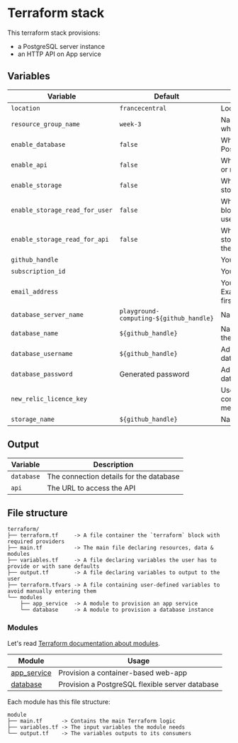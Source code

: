 # Terraform stack

This terraform stack provisions:

- a PostgreSQL server instance
- an HTTP API on App service

## Variables

| Variable                       | Default                                 | Description                                                                |
| ------------------------------ | --------------------------------------- | -------------------------------------------------------------------------- |
| `location`                     | `francecentral`                         | Location of the resources                                                  |
| `resource_group_name`          | `week-3`                                | Name of the resource group in which all resource are grouped               |
| `enable_database`              | `false`                                 | Whether to deploy the PostgreSQL database or not                           |
| `enable_api`                   | `false`                                 | Whether to deploy the HTTP API or not                                      |
| `enable_storage`               | `false`                                 | Whether to deploy the blob storage                                         |
| `enable_storage_read_for_user` | `false`                                 | Whether to enable IAM service blob storage reader role for the user        |
| `enable_storage_read_for_api`  | `false`                                 | Whether to enable IAM blob storage reader role binding for the API service |
| `github_handle`                |                                         | Your GitHub username                                                       |
| `subscription_id`              |                                         | Your Azure subscription ID                                                 |
| `email_address`                |                                         | Your JUNIA email address. Example: firstname.lastname@*.junia.com          |
| `database_server_name`         | `playground-computing-${github_handle}` | Name of the database server                                                |
| `database_name`                | `${github_handle}`                      | Name for the database within the server                                    |
| `database_username`            | `${github_handle}`                      | Administrator username for the database                                    |
| `database_password`            | Generated password                      | Administrator password for the database                                    |
| `new_relic_licence_key`        |                                         | Used by the app service container to publish logs & metrics                |
| `storage_name`                 | `${github_handle}`                      | Name of the storage account                                                |

## Output

| Variable   | Description                             |
| ---------- | --------------------------------------- |
| `database` | The connection details for the database |
| `api`      | The URL to access the API               |

## File structure

```
terraform/
├── terraform.tf     -> A file container the `terraform` block with required providers
├── main.tf          -> The main file declaring resources, data & modules
├── variables.tf     -> A file declaring variables the user has to provide or with sane defaults
├── output.tf        -> A file declaring variables to output to the user
├── terraform.tfvars -> A file containing user-defined variables to avoid manually entering them
└── modules
    ├── app_service  -> A module to provision an app service
    └── database     -> A module to provision a database instance
```

### Modules

Let's read [Terraform documentation about modules](https://developer.hashicorp.com/terraform/tutorials/modules/module).

| Module                                | Usage                                           |
| ------------------------------------- | ----------------------------------------------- |
| [app_service](./modules/app_service/) | Provision a container-based web-app             |
| [database](./modules/database/)       | Provision a PostgreSQL flexible server database |

Each module has this file structure:

```
module
├── main.tf      -> Contains the main Terraform logic
├── variables.tf -> The input variables the module needs
└── output.tf    -> The variables outputs to its consumers
```

